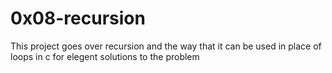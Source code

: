 # 0x08-recursion

This project goes over recursion and the way that it
can be used in place of loops in c for elegent solutions to the problem

